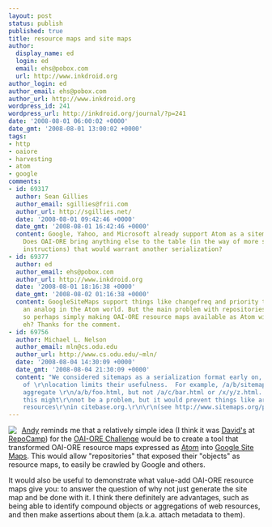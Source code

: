 ```yaml
---
layout: post
status: publish
published: true
title: resource maps and site maps
author:
  display_name: ed
  login: ed
  email: ehs@pobox.com
  url: http://www.inkdroid.org
author_login: ed
author_email: ehs@pobox.com
author_url: http://www.inkdroid.org
wordpress_id: 241
wordpress_url: http://inkdroid.org/journal/?p=241
date: '2008-08-01 06:00:02 +0000'
date_gmt: '2008-08-01 13:00:02 +0000'
tags:
- http
- oaiore
- harvesting
- atom
- google
comments:
- id: 69317
  author: Sean Gillies
  author_email: sgillies@frii.com
  author_url: http://sgillies.net/
  date: '2008-08-01 09:42:46 +0000'
  date_gmt: '2008-08-01 16:42:46 +0000'
  content: Google, Yahoo, and Microsoft already support Atom as a sitemap format.
    Does OAI-ORE bring anything else to the table (in the way of more specific sitemapping
    instructions) that would warrant another serialization?
- id: 69377
  author: ed
  author_email: ehs@pobox.com
  author_url: http://www.inkdroid.org
  date: '2008-08-01 18:16:38 +0000'
  date_gmt: '2008-08-02 01:16:38 +0000'
  content: GoogleSiteMaps support things like changefreq and priority that don't have
    an analog in the Atom world. But the main problem with repositories is discovery,
    so perhaps simply making OAI-ORE resource maps available as Atom will be enough
    eh? Thanks for the comment.
- id: 69756
  author: Michael L. Nelson
  author_email: mln@cs.odu.edu
  author_url: http://www.cs.odu.edu/~mln/
  date: '2008-08-04 14:30:09 +0000'
  date_gmt: '2008-08-04 21:30:09 +0000'
  content: "We considered sitemaps as a serialization format early on, but their limitation
    of \r\nlocation limits their usefulness.  For example, /a/b/sitemap.xml could
    aggregate \r\n/a/b/foo.html, but not /a/c/bar.html or /x/y/z.html.  For some repos
    this might\r\nnot be a problem, but it would prevent things like arXiv.org aggregating
    resources\r\nin citebase.org.\r\n\r\n(see http://www.sitemaps.org/protocol.php#location)."
---
```


<p><a href="http://www.openarchives.org/ore/"><img src="http://inkdroid.org/images/ore.png" style="margin-right: 10px; border: none; float: left;" /></a><a href="http://efoundations.typepad.com/efoundations/2008/08/seo-and-digital.html">Andy</a> reminds me that a relatively simple idea (I think it was <a href="http://dfflanders.wordpress.com/">David's</a> at <a href="http://barcamp.org/RepoCamp">RepoCamp</a>) for the <a href="http://groups.google.com/group/oai-ore/browse_thread/thread/3c743774cef00e23">OAI-ORE Challenge</a> would be to create a tool that transformed OAI-ORE resource maps expressed as <a href="http://www.openarchives.org/ore/0.9/atom-implementation.html">Atom</a> into <a href="https://www.google.com/webmasters/tools/docs/en/protocol.html">Google Site Maps</a>. This would allow "repositories" that exposed their "objects" as resource maps, to easily be crawled by Google and others. </p>
<p>It would also be useful to demonstrate what value-add OAI-ORE resource maps give you: to answer the question of why not just generate the site map and be done with it. I think there definitely are advantages, such as being able to identify compound objects or aggregations of web resources, and then make assertions about them (a.k.a. attach metadata to them).</p>
